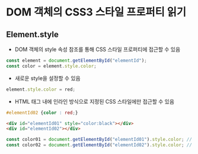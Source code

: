 # DOM 객체의 CSS3 스타일 프로퍼티 읽기
## Element.style
* DOM 객체의 style 속성 참조를 통해 CSS 스타일 프로퍼티에 접근할 수 있음
```javascript
const element = document.getElementById("elementId");
const color = element.style.color;
```
* 새로운 style을 설정할 수 있음
```javascript
element.style.color = red;
```
* HTML 태그 내에 인라인 방식으로 지정된 CSS 스타일에만 접근할 수 있음
```css
#elementId02 {color : red;}
```
```html
<div id="elementId01" style="color:black"></div>
<div id="elementId02"></div>
```
```javascript
const color01 = document.getElementById("elementId01").style.color; // black
const color02 = document.getElementById("elementId02").style.color; // ""
```
